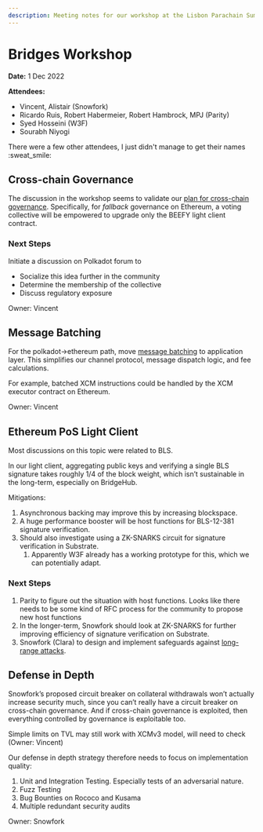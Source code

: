 ```yaml
---
description: Meeting notes for our workshop at the Lisbon Parachain Summit
---
```


# Bridges Workshop

**Date:** 1 Dec 2022

**Attendees:**

* Vincent, Alistair (Snowfork)
* Ricardo Ruis, Robert Habermeier, Robert Hambrock, MPJ (Parity)
* Syed Hosseini (W3F)
* Sourabh Niyogi

There were a few other attendees, I just didn't manage to get their names :sweat\_smile:

## Cross-chain Governance

The discussion in the workshop seems to validate our [plan for cross-chain governance](../architecture/governance.md). Specifically, for _fallback_ governance on Ethereum, a voting collective will be empowered to upgrade only the BEEFY light client contract.

### Next Steps

Initiate a discussion on Polkadot forum to

* Socialize this idea further in the community
* Determine the membership of the collective
* Discuss regulatory exposure

Owner: Vincent

## Message Batching

For the polkadot→ethereum path, move [message batching](https://docs.snowbridge.network/architecture/channels#\_faw9foweutag) to application layer. This simplifies our channel protocol, message dispatch logic, and fee calculations.

For example, batched XCM instructions could be handled by the XCM executor contract on Ethereum.

Owner: Vincent

## Ethereum PoS Light Client

Most discussions on this topic were related to BLS.

In our light client, aggregating public keys and verifying a single BLS signature takes roughly 1/4 of the block weight, which isn’t sustainable in the long-term, especially on BridgeHub.

Mitigations:

1. Asynchronous backing may improve this by increasing blockspace.
2. A huge performance booster will be host functions for BLS-12-381 signature verification.
3. Should also investigate using a ZK-SNARKS circuit for signature verification in Substrate.
   1. Apparently W3F already has a working prototype for this, which we can potentially adapt.

### Next Steps

1. Parity to figure out the situation with host functions. Looks like there needs to be some kind of RFC process for the community to propose new host functions
2. In the longer-term, Snowfork should look at ZK-SNARKS for further improving efficiency of signature verification on Substrate.
3. Snowfork (Clara) to design and implement safeguards against [long-range attacks](https://near.org/blog/long-range-attacks-and-a-new-fork-choice-rule/).

## Defense in Depth

Snowfork’s proposed circuit breaker on collateral withdrawals won’t actually increase security much, since you can’t really have a circuit breaker on cross-chain governance. And if cross-chain governance is exploited, then everything controlled by governance is exploitable too.

Simple limits on TVL may still work with XCMv3 model, will need to check (Owner: Vincent)

Our defense in depth strategy therefore needs to focus on implementation quality:

1. Unit and Integration Testing. Especially tests of an adversarial nature.
2. Fuzz Testing
3. Bug Bounties on Rococo and Kusama
4. Multiple redundant security audits

Owner: Snowfork
